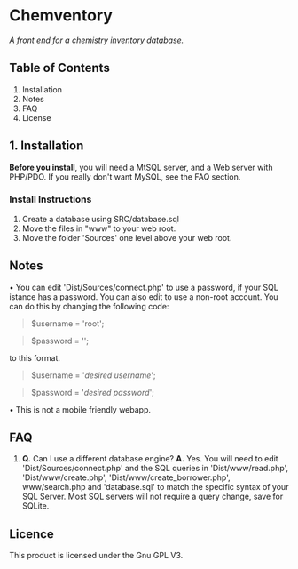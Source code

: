 # Chemventory
*A front end for a chemistry inventory database.*

## Table of Contents
1. Installation
2. Notes
3. FAQ
4. License

## 1. Installation
**Before you install**, you will need a MtSQL server, and a Web server with PHP/PDO. If you really don't want MySQL, see the FAQ section.

### Install Instructions
1. Create a database using SRC/database.sql
2. Move the files in "www" to your web root.
3. Move the folder 'Sources' one level above your web root.

## Notes
• You can edit 'Dist/Sources/connect.php' to use a password, if your SQL istance has a password. You can also edit to use a non-root account. You can do this by changing the following code:
> $username	= 'root';

> $password	= '';

  to this format.
> $username	= '*desired username*';

> $password	= '*desired password*';

• This is not a mobile friendly webapp.

## FAQ
1. **Q.** Can I use a different database engine?
   **A.** Yes. You will need to edit 'Dist/Sources/connect.php' and the SQL queries in 'Dist/www/read.php', 'Dist/www/create.php', 'Dist/www/create_borrower.php', www/search.php and 'database.sql' to match the specific syntax of your SQL Server. Most SQL servers will not require a query change, save for SQLite. 

## Licence
This product is licensed under the Gnu GPL V3.
